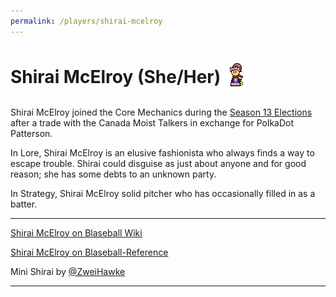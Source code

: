 ```yaml
---
permalink: /players/shirai-mcelroy
---
```


# Shirai McElroy (She/Her)<img src="../../assets/mini-shirai.png" style="padding-bottom: 6px; vertical-align: middle; display: inline" alt="Shirai McElroy Mini by Zweihawke">

Shirai McElroy joined the Core Mechanics during the [Season 13 Elections](/team-history/season13/#shirai-traded-to-the-mechanics) 
after a trade with the Canada Moist Talkers in exchange for PolkaDot Patterson.

In Lore, Shirai McElroy is an elusive fashionista who always finds a way to escape trouble. Shirai could disguise as
just about anyone and for good reason; she has some debts to an unknown party.

In Strategy, Shirai McElroy solid pitcher who has occasionally filled in as a batter.

---
[Shirai McElroy on Blaseball Wiki](https://www.blaseball.wiki/w/Shirai_McElroy)

[Shirai McElroy on Blaseball-Reference](https://blaseball-reference.com/players/shirai-mcelroy)

Mini Shirai by [@ZweiHawke](https://twitter.com/zweihawke)

---